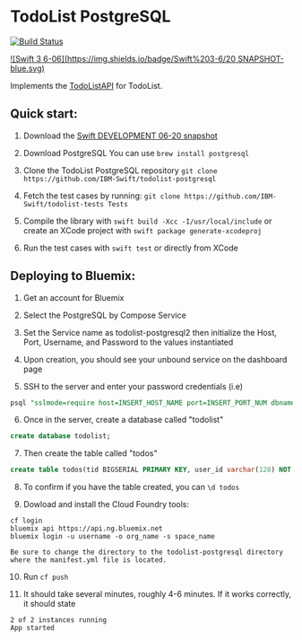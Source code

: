 # TodoList PostgreSQL

[![Build Status](https://travis-ci.com/IBM-Swift/todolist-postgresql.svg?branch=master&token=NtWCrCZmgqfHWpaxg7qx)](https://travis-ci.com/IBM-Swift/todolist-postgresql)

[![Swift 3 6-06](https://img.shields.io/badge/Swift%203-6/20 SNAPSHOT-blue.svg)](https://swift.org/download/#snapshots)

Implements the [TodoListAPI](https://github.com/IBM-Swift/todolist-api) for TodoList.

## Quick start:

1. Download the [Swift DEVELOPMENT 06-20 snapshot](https://swift.org/download/#snapshots)

2. Download PostgreSQL
  You can use `brew install postgresql`

3. Clone the TodoList PostgreSQL repository
  `git clone https://github.com/IBM-Swift/todolist-postgresql`

4. Fetch the test cases by running:
  `git clone https://github.com/IBM-Swift/todolist-tests Tests`

5. Compile the library with `swift build -Xcc -I/usr/local/include` or create an XCode project with `swift package generate-xcodeproj`

6. Run the test cases with `swift test` or directly from XCode

## Deploying to Bluemix:

1. Get an account for Bluemix

2. Select the PostgreSQL by Compose Service

3. Set the Service name as todolist-postgresql2 then initialize the Host, Port, Username, and Password to the values instantiated

4. Upon creation, you should see your unbound service on the dashboard page

5. SSH to the server and enter your password credentials (i.e)

```sql
psql "sslmode=require host=INSERT_HOST_NAME port=INSERT_PORT_NUM dbname=compose user=admin"
```

6. Once in the server, create a database called "todolist"

```sql
create database todolist;
```

7. Then create the table called "todos"

```sql
create table todos(tid BIGSERIAL PRIMARY KEY, user_id varchar(128) NOT NULL, title varchar(256) NOT NULL, completed boolean NOT NULL, ordering INTEGER NOT NULL);
```

8. To confirm if you have the table created, you can ```\d todos```

9. Dowload and install the Cloud Foundry tools:

```
cf login
bluemix api https://api.ng.bluemix.net
bluemix login -u username -o org_name -s space_name
```

```
Be sure to change the directory to the todolist-postgresql directory where the manifest.yml file is located.
```

10. Run ```cf push```

11. It should take several minutes, roughly 4-6 minutes. If it works correctly, it should state

```
2 of 2 instances running
App started
```
